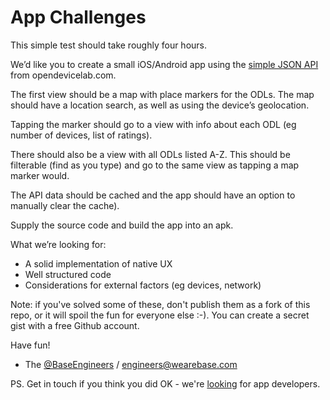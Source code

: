 # App Challenges

This simple test should take roughly four hours. 

We’d like you to create a small iOS/Android app using the [simple JSON API](http://opendevicelab.com/api-documentation.php) from opendevicelab.com. 

The first view should be a map with place markers for the ODLs. The map should have a location search, as well as using the device’s geolocation. 

Tapping the marker should go to a view with info about each ODL (eg number of devices, list of ratings). 

There should also be a view with all ODLs listed A-Z. This should be filterable (find as you type) and go to the same view as tapping a map marker would. 

The API data should be cached and the app should have an option to manually clear the cache).

Supply the source code and build the app into an apk.

What we’re looking for:
- A solid implementation of native UX
- Well structured code
- Considerations for external factors (eg devices, network)

Note: if you've solved some of these, don't publish them as a fork of this repo, or it will spoil the fun for everyone else :-). You can create a secret gist with a free Github account.

Have fun!

- The [@BaseEngineers](https://twitter.com/BaseEngineers) / engineers@wearebase.com

PS. Get in touch if you think you did OK - we're [looking](http://wearebase.com/hiring) for app developers.

